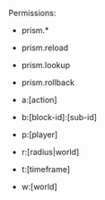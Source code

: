


Permissions:
- prism.*
- prism.reload
- prism.lookup
- prism.rollback



- a:[action]
- b:[block-id]:[sub-id]
- p:[player]
- r:[radius|world]
- t:[timeframe]
- w:[world]